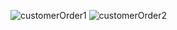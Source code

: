 ![customerOrder1](https://github.com/mondalsudipta/LeetCode-Practice-Solutions/assets/69045975/abc829e9-2627-4ef8-b8ee-32167a5572a8)
![customerOrder2](https://github.com/mondalsudipta/LeetCode-Practice-Solutions/assets/69045975/905b98e0-b827-4022-a796-22e5be83f232)
